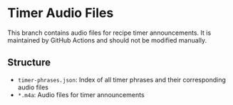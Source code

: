 # Timer Audio Files

This branch contains audio files for recipe timer announcements. It is maintained by GitHub Actions and should not be modified manually.

## Structure

- `timer-phrases.json`: Index of all timer phrases and their corresponding audio files
- `*.m4a`: Audio files for timer announcements
